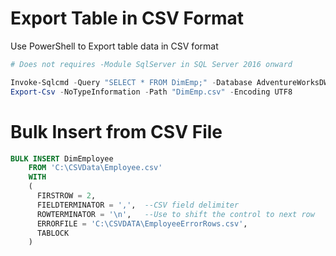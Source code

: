 # Export Table in CSV Format
Use PowerShell to Export table data in CSV format

```PowerShell
# Does not requires -Module SqlServer in SQL Server 2016 onward

Invoke-Sqlcmd -Query "SELECT * FROM DimEmp;" -Database AdventureWorksDW2012  -Server localhost |
Export-Csv -NoTypeInformation -Path "DimEmp.csv" -Encoding UTF8
```

# Bulk Insert from CSV File
```Sql
BULK INSERT DimEmployee
    FROM 'C:\CSVData\Employee.csv'
    WITH
    (
      FIRSTROW = 2,
      FIELDTERMINATOR = ',',  --CSV field delimiter
      ROWTERMINATOR = '\n',   --Use to shift the control to next row
      ERRORFILE = 'C:\CSVDATA\EmployeeErrorRows.csv',
      TABLOCK
    )
```
